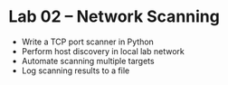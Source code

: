# Lab 02 – Network Scanning

- Write a TCP port scanner in Python
- Perform host discovery in local lab network
- Automate scanning multiple targets
- Log scanning results to a file
